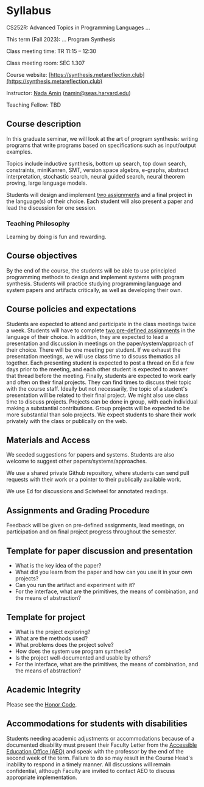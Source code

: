 # Syllabus
 
CS252R: Advanced Topics in Programming Languages ...

This term (Fall 2023): ... Program Synthesis

Class meeting time: TR 11:15 – 12:30

Class meeting room: SEC 1.307

Course website: [https://synthesis.metareflection.club](https://synthesis.metareflection.club)

Instructor: [Nada Amin](https://namin.seas.harvard.edu) (<a href="mailto:namin@seas.harvard.edu">namin@seas.harvard.edu</a>)

Teaching Fellow: TBD

## Course description

In this graduate seminar, we will look at the art of program synthesis:
writing programs that write programs based on specifications such as input/output examples.

Topics include inductive synthesis, bottom up search, top down search, constraints, miniKanren, SMT, version space algebra, e-graphs, abstract interpretation, stochastic search, neural guided search, neural theorem proving, large language models.

Students will design and implement [two assignments](assignments.html) and a final project in the language(s) of their choice.
Each student will also present a paper and lead the discussion for one session.

### Teaching Philosophy
Learning by doing is fun and rewarding.

## Course objectives
By the end of the course, the students will be able to use principled programming methods to design and implement systems with program synthesis. Students will practice studying programming language and system papers and artifacts critically, as well as developing their own.

## Course policies and expectations
Students are expected to attend and participate in the class meetings twice a week. Students will have to complete [two pre-defined assignments](assignments.html) in the language of their choice. In addition, they are expected to lead a presentation and discussion in meetings on the paper/system/approach of their choice. There will be one meeting per student. If we exhaust the presentation meetings, we will use class time to discuss thematics all together. Each presenting student is expected to post a thread on Ed a few days prior to the meeting, and each other student is expected to answer that thread before the meeting. Finally, students are expected to work early and often on their final projects. They can find times to discuss their topic with the course staff. Ideally but not necessarily, the topic of a student's presentation will be related to their final project. We might also use class time to discuss projects. Projects can be done in group, with each individual making a substantial contributions. Group projects will be expected to be more substantial than solo projects. We expect students to share their work privately with the class or publically on the web.

## Materials and Access
We seeded suggestions for papers and systems. Students are also welcome to suggest other papers/systems/approaches.

We use a shared private Github repository, where students can send pull requests with their work or a pointer to their publically available work.

We use Ed for discussions and Sciwheel for annotated readings.

## Assignments and Grading Procedure
Feedback will be given on pre-defined assignments, lead meetings, on participation and on final project progress throughout the semester.

## Template for paper discussion and presentation
- What is the key idea of the paper?
- What did you learn from the paper and how can you use it in your own projects?
- Can you run the artifact and experiment with it?
- For the interface, what are the primitives, the means of combination, and the means of abstraction?

## Template for project
- What is the project exploring?
- What are the methods used?
- What problems does the project solve?
- How does the system use program synthesis?
- Is the project well-documented and usable by others?
- For the interface, what are the primitives, the means of combination, and the means of abstraction?

## Academic Integrity
Please see the [Honor Code](https://honor.fas.harvard.edu/honor-code).

## Accommodations for students with disabilities
Students needing academic adjustments or accommodations because of a documented disability must present their Faculty Letter from the [Accessible Education Office (AEO)](https://www.aeo.fas.harvard.edu/) and speak with the professor by the end of the second week of the term. Failure to do so may result in the Course Head's inability to respond in a timely manner. All discussions will remain confidential, although Faculty are invited to contact AEO to discuss appropriate implementation.
